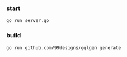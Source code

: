 ### start

```
go run server.go
```

### build

```
go run github.com/99designs/gqlgen generate
```
